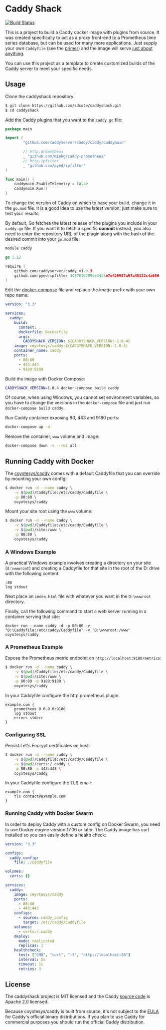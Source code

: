 # Caddy Shack
[![Build Status](https://travis-ci.org/sdcote/caddyshack.svg?branch=master)](https://travis-ci.org/sdcote/caddyshack)

This is a project to build a Caddy docker image with plugins from source. It was created specifically to act as a proxy front-end to a Prometheus time series database, but can be used for many more applications. Just supply your own `Caddyfile` (see the [primer](https://caddyserver.com/tutorial/caddyfile)) and the image will serve [just about anything](https://github.com/caddyserver/examples).

You can use this project as a template to create customized builds of the Caddy server to meet your specific needs. 

## Usage

Clone the caddyshack repository:

```bash
$ git clone https://github.com/sdcote/caddyshack.git
$ cd caddyshack
```

Add the Caddy plugins that you want to the `caddy.go` file:

```go
package main

import (
        "github.com/caddyserver/caddy/caddy/caddymain"

        // http.prometheus
        _ "github.com/miekg/caddy-prometheus"
        // http.ipfilter
        _ "github.com/pyed/ipfilter"
)

func main() {
	caddymain.EnableTelemetry = false
	caddymain.Run()
}
```

To change the version of Caddy on which to base your build, change it in the `go.mod` file. It is a good idea to use the latest version; just make sure to test your results. 

By default, Go fetches the latest release of the plugins you include in your `caddy.go` file. If you want it to fetch a specific **commit** instead, you also need to enter the repository URL of the plugin along with the hash of the desired commit into your `go.mod` file.

```go
module caddy

go 1.12

require (
	github.com/caddyserver/caddy v1.0.3
	github.com/pyed/ipfilter 44576102099e4428e7e429987a97a45122c4a656
)
```

Edit the [docker-compose](https://github.com/sdcote/caddyshack/blob/master/docker-compose.yml) file and replace the image prefix with your own repo name:

```yaml
version: "3.3"

services:
  caddy:
    build:
      context: .
      dockerfile: Dockerfile
      args:
        CADDYSHACK_VERSION: ${CADDYSHACK_VERSION:-1.0.4}
    image: coyotesys/caddy:${CADDYSHACK_VERSION:-1.0.4}
    container_name: caddy
    ports:
      - 80:80
      - 443:443
      - 9180:9180
```

Build the image with Docker Compose:

```bash
CADDYSHACK_VERSION=1.0.4 docker-compose build caddy
```
Of course, when using Windows, you cannot set environment variables, so you have to change the versions in the `docker-compose` file and just run `docker-compose build caddy`.

Run Caddy container exposing 80, 443 and 9180 ports:

```bash
docker-compose up -d
```

Remove the container, `www` volume and image:

```bash
docker-compose down -v --rmi all
```

## Running Caddy with Docker

The [coyotesys/caddy](https://hub.docker.com/r/coyotesys/caddy/) comes with a default Caddyfile that you can override by mounting your own config:
```bash
$ docker run -d --name caddy \
    -v $(pwd)/Caddyfile:/etc/caddy/Caddyfile \
    -p 80:80 \
    coyotesys/caddy
```

Mount your site root using the `www` volume:
```bash
$ docker run -d --name caddy \
    -v $(pwd)/Caddyfile:/etc/caddy/Caddyfile \
    -v $(pwd)/site:/www \
    -p 80:80 \
    coyotesys/caddy
```

### A Windows Example
A practical Windows example involves creating a directory on your site (`d:\wwwroot`) and creating a Caddyfile for that site in the root of the D: drive with the following content:
```
:80
log stdout
```

Next place an `index.html` file with whatever you want in the `D:\wwwroot` directory. 

Finally, call the following command to start a web server running in a container serving that site:
```
docker run --name caddy -d -p 80:80 -v "D:\Caddyfile:/etc/caddy/Caddyfile" -v "D:\wwwroot:/www" coyotesys/caddy
```

### A Prometheus Example
Expose the Prometheus metric endpoint on `http://localhost:9180/metrics`:

```bash
$ docker run -d --name caddy \
    -v $(pwd)/Caddyfile:/etc/caddy/Caddyfile \
    -v $(pwd)/site:/www \
    -p 80:80 -p 9180:9180 \
    coyotesys/caddy
```

In your Caddyfile configure the http.prometheus plugin:

```
example.com {
    prometheus 0.0.0.0:9180
    log stdout
    errors stderr
}
```

### Configuring SSL
Persist Let's Encrypt certificates on host:

```bash
$ docker run -d --name caddy \
    -v $(pwd)/Caddyfile:/etc/caddy/Caddyfile \
    -v $(pwd)/certs:/.caddy \
    -p 80:80 -p 443:443 \
    coyotesys/caddy
```

In your Caddyfile configure the TLS email:

```
example.com {
    tls contact@example.com
}
```

### Running Caddy with Docker Swarm

In order to deploy Caddy with a custom config on Docker Swarm, you need to use Docker engine version 17.06 or later. The Caddy image has curl installed so you can easily define a health check:

```yaml
version: "3.3"

configs:
  caddy_config:
    file: ./Caddyfile

volumes:
  certs: {}

services:
  caddy:
    image: coyotesys/caddy
    ports:
      - 80:80
      - 443:443
    configs:
      - source: caddy_config
        target: /etc/caddy/Caddyfile
    volumes:
      - certs:/.caddy
    deploy:
      mode: replicated
      replicas: 1    
    healthcheck:
      test: ["CMD", "curl", "-f", "http://localhost:80"]
      interval: 5s
      timeout: 1s
      retries: 3
```

## License

The caddyshack project is MIT licensed and the Caddy [source code](https://github.com/caddyserver/caddy/blob/master/LICENSE.txt) is Apache 2.0 licensed. 

Because coyotesys/caddy is built from source, it's not subject to the [EULA](https://github.com/caddyserver/caddy/blob/545fa844bbd188c1e5bff6926e5c410e695571a0/dist/EULA.txt) for Caddy's official binary distributions. If you plan to use Caddy for commercial purposes you should run the official Caddy distribution. 
